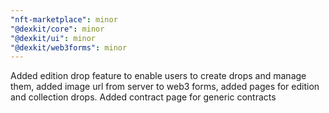 ```yaml
---
"nft-marketplace": minor
"@dexkit/core": minor
"@dexkit/ui": minor
"@dexkit/web3forms": minor
---
```


Added edition drop feature to enable users to create drops and manage them, added image url from server to web3 forms, added pages for edition and collection drops. Added contract page for generic contracts

